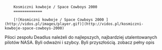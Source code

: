 
        Kosmiczni kowboje / Space Cowboys 2000 
        =============
        
        [![Kosmiczni kowboje / Space Cowboys 2000 ](http://vidos.pl/images/player.gif)](http://vidos.pl/kosmiczni-kowboje-space-cowboys-2000)
        
        
 Piloci zespołu Deadlus należeli do najlepszych, najbardziej utalentowanych pilotów NASA. Byli odważni i szybcy. Byli przyszłością. zobacz pełny opis
    